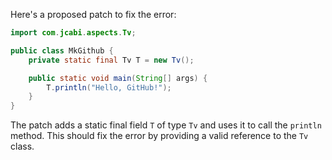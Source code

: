 Here's a proposed patch to fix the error:
```java
import com.jcabi.aspects.Tv;

public class MkGithub {
    private static final Tv T = new Tv();

    public static void main(String[] args) {
        T.println("Hello, GitHub!");
    }
}
```
The patch adds a static final field `T` of type `Tv` and uses it to call the `println` method.
This should fix the error by providing a valid reference to the `Tv` class.